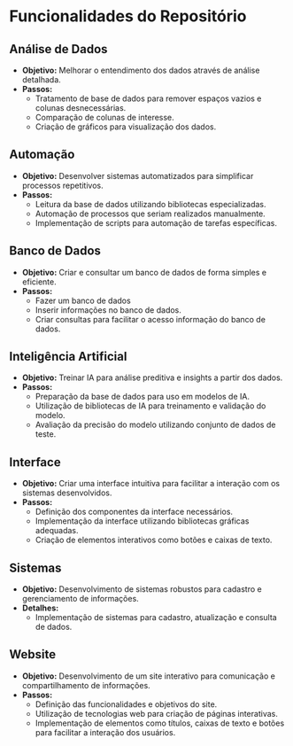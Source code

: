 # Funcionalidades do Repositório

## Análise de Dados
- **Objetivo:** Melhorar o entendimento dos dados através de análise detalhada.
- **Passos:**
  - Tratamento de base de dados para remover espaços vazios e colunas desnecessárias.
  - Comparação de colunas de interesse.
  - Criação de gráficos para visualização dos dados.

## Automação
- **Objetivo:** Desenvolver sistemas automatizados para simplificar processos repetitivos.
- **Passos:**
  - Leitura da base de dados utilizando bibliotecas especializadas.
  - Automação de processos que seriam realizados manualmente.
  - Implementação de scripts para automação de tarefas específicas.

## Banco de Dados
- **Objetivo:** Criar e consultar um banco de dados de forma simples e eficiente.
- **Passos:**
  - Fazer um banco de dados
  - Inserir informações no banco de dados.
  - Criar consultas para facilitar o acesso informação do banco de dados.

## Inteligência Artificial
- **Objetivo:** Treinar IA para análise preditiva e insights a partir dos dados.
- **Passos:**
  - Preparação da base de dados para uso em modelos de IA.
  - Utilização de bibliotecas de IA para treinamento e validação do modelo.
  - Avaliação da precisão do modelo utilizando conjunto de dados de teste.

## Interface
- **Objetivo:** Criar uma interface intuitiva para facilitar a interação com os sistemas desenvolvidos.
- **Passos:**
  - Definição dos componentes da interface necessários.
  - Implementação da interface utilizando bibliotecas gráficas adequadas.
  - Criação de elementos interativos como botões e caixas de texto.

## Sistemas
- **Objetivo:** Desenvolvimento de sistemas robustos para cadastro e gerenciamento de informações.
- **Detalhes:**
  - Implementação de sistemas para cadastro, atualização e consulta de dados.

## Website
- **Objetivo:** Desenvolvimento de um site interativo para comunicação e compartilhamento de informações.
- **Passos:**
  - Definição das funcionalidades e objetivos do site.
  - Utilização de tecnologias web para criação de páginas interativas.
  - Implementação de elementos como títulos, caixas de texto e botões para facilitar a interação dos usuários.
